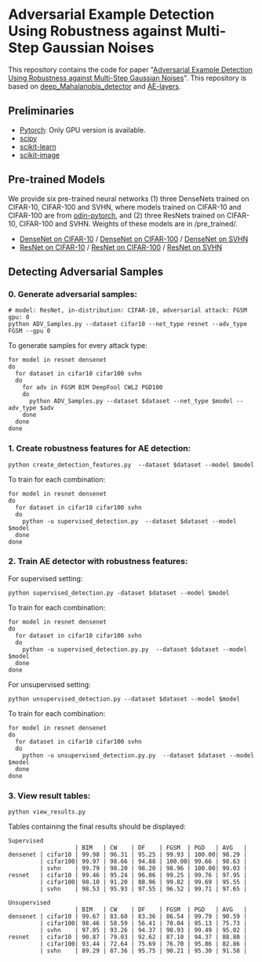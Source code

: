 # Adversarial Example Detection Using Robustness against Multi-Step Gaussian Noises

This repository contains the code for paper "[Adversarial Example Detection Using Robustness against Multi-Step Gaussian Noises](https://dl.acm.org/doi/10.1145/3651781.3651808)". This repository is based on [deep_Mahalanobis_detector](https://github.com/pokaxpoka/deep_Mahalanobis_detector) and [AE-layers](https://github.com/gmum/adversarial_examples_ae_layers/).

## Preliminaries

* [Pytorch](http://pytorch.org/): Only GPU version is available.
* [scipy](https://github.com/scipy/scipy)
* [scikit-learn](http://scikit-learn.org/stable/)
* [scikit-image](https://scikit-image.org/)

## Pre-trained Models
We provide six pre-trained neural networks (1) three DenseNets trained on CIFAR-10, CIFAR-100 and SVHN, where models trained on CIFAR-10 and CIFAR-100 are from [odin-pytorch](https://github.com/ShiyuLiang/odin-pytroch), and (2) three ResNets trained on CIFAR-10, CIFAR-100 and SVHN. Weights of these models are in /pre_trained/.

* [DenseNet on CIFAR-10](https://www.dropbox.com/s/mqove8o9ukfn1ms/densenet_cifar10.pth?dl=0) / [DenseNet on CIFAR-100](https://www.dropbox.com/s/nosj8oblv3y8tbf/densenet_cifar100.pth?dl=0) / [DenseNet on SVHN](https://www.dropbox.com/s/9ol1h2tb3xjdpp1/densenet_svhn.pth?dl=0)
* [ResNet on CIFAR-10](https://www.dropbox.com/s/ynidbn7n7ccadog/resnet_cifar10.pth?dl=0) / [ResNet on CIFAR-100](https://www.dropbox.com/s/yzfzf4bwqe4du6w/resnet_cifar100.pth?dl=0) / [ResNet on SVHN](https://www.dropbox.com/s/uvgpgy9pu7s9ps2/resnet_svhn.pth?dl=0)

## Detecting Adversarial Samples

### 0. Generate adversarial samples:
```
# model: ResNet, in-distribution: CIFAR-10, adversarial attack: FGSM  gpu: 0
python ADV_Samples.py --dataset cifar10 --net_type resnet --adv_type FGSM --gpu 0
```

To generate samples for every attack type:
```
for model in resnet densenet
do
  for dataset in cifar10 cifar100 svhn
  do
    for adv in FGSM BIM DeepFool CWL2 PGD100
    do
      python ADV_Samples.py --dataset $dataset --net_type $model --adv_type $adv
    done
  done
done
```

### 1. Create robustness features for AE detection:
```
python create_detection_features.py  --dataset $dataset --model $model
```

To train for each combination:
```
for model in resnet densenet
do
  for dataset in cifar10 cifar100 svhn
  do
    python -u supervised_detection.py  --dataset $dataset --model $model
  done
done
```

### 2. Train AE detector with robustness features:

For supervised setting:
```
python supervised_detection.py -dataset $dataset --model $model 
```

To train for each combination:
```
for model in resnet densenet
do
  for dataset in cifar10 cifar100 svhn
  do
    python -u supervised_detection.py.py  --dataset $dataset --model $model
  done
done
```

For unsupervised setting:
```
python unsupervised_detection.py --dataset $dataset --model $model
```

To train for each combination:
```
for model in resnet densenet
do
  for dataset in cifar10 cifar100 svhn
  do
    python -u unsupervised_detection.py.py  --dataset $dataset --model $model
  done
done
```


### 3. View result tables:
```
python view_results.py
```

Tables containing the final results should be displayed:
```
Supervised
                   | BIM   | CW    | DF    | FGSM  | PGD   | AVG   | 
densenet | cifar10 | 99.98 | 96.31 | 95.25 | 99.93 | 100.00| 98.29 | 
         | cifar100| 99.97 | 98.66 | 94.88 | 100.00| 99.66 | 98.63 | 
         | svhn    | 99.79 | 98.20 | 98.20 | 98.96 | 100.00| 99.03 | 
resnet   | cifar10 | 99.46 | 95.24 | 96.06 | 99.25 | 99.76 | 97.95 | 
         | cifar100| 98.10 | 91.20 | 88.96 | 99.82 | 99.69 | 95.55 | 
         | svhn    | 98.53 | 95.93 | 97.55 | 96.52 | 99.71 | 97.65 | 
```

```
Unsupervised
                   | BIM   | CW    | DF    | FGSM  | PGD   | AVG   | 
densenet | cifar10 | 99.67 | 83.60 | 83.36 | 86.54 | 99.79 | 90.59 | 
         | cifar100| 98.46 | 58.59 | 56.41 | 70.04 | 95.13 | 75.73 | 
         | svhn    | 97.05 | 93.26 | 94.37 | 90.93 | 99.49 | 95.02 | 
resnet   | cifar10 | 90.87 | 79.03 | 92.62 | 87.10 | 94.37 | 88.80 | 
         | cifar100| 93.44 | 72.64 | 75.69 | 76.70 | 95.86 | 82.86 | 
         | svhn    | 89.29 | 87.36 | 95.75 | 90.21 | 95.30 | 91.58 | 
```

